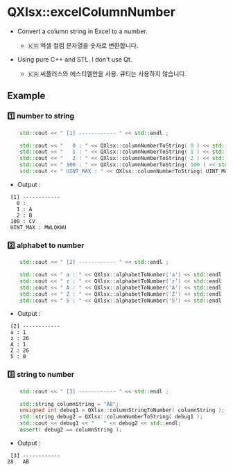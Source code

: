 # QXlsx::excelColumnNumber

- Convert a column string in Excel to a number. 
  - :kr: 엑셀 컬럼 문자열을 숫자로 변환합니다.

- Using pure C++ and STL. I don't use Qt. 
  - :kr: 씨플러스와 에스티엘만을 사용. 큐티는 사용하지 않습니다.
  
## Example

### :one: number to string

```cpp
    std::cout << " [1] ------------ " << std::endl ;

    std::cout << "   0 : " << QXlsx::columnNumberToString( 0 ) << std::endl ;
    std::cout << "   1 : " << QXlsx::columnNumberToString( 1 ) << std::endl ;
    std::cout << "   2 : " << QXlsx::columnNumberToString( 2 ) << std::endl ;
    std::cout << " 100 : " << QXlsx::columnNumberToString( 100 ) << std::endl ;
    std::cout << " UINT_MAX : " << QXlsx::columnNumberToString( UINT_MAX ) << std::endl ;
```

- Output : 

```
 [1] ------------ 
   0 : 
   1 : A
   2 : B
 100 : CV
 UINT_MAX : MWLQKWU
```

### :two: alphabet to number

```cpp
    std::cout << " [2] ------------ " << std::endl ;

    std::cout << " a : " << QXlsx::alphabetToNumber('a') << std::endl ;
    std::cout << " z : " << QXlsx::alphabetToNumber('z') << std::endl ;
    std::cout << " A : " << QXlsx::alphabetToNumber('A') << std::endl ;
    std::cout << " Z : " << QXlsx::alphabetToNumber('Z') << std::endl ;
    std::cout << " 5 : " << QXlsx::alphabetToNumber('5') << std::endl ;
```

- Output : 

```
 [2] ------------ 
 a : 1
 z : 26
 A : 1
 Z : 26
 5 : 0
``` 

### :three: string to number

```cpp
    std::cout << " [3] ------------ " << std::endl ;

    std::string columnString = "AB";
    unsigned int debug1 = QXlsx::columnStringToNumber( columnString );
    std::string debug2 = QXlsx::columnNumberToString( debug1 );
    std::cout << debug1 << "   " << debug2 << std::endl;
    assert( debug2 == columnString );
```

- Output : 

```
 [3] ------------ 
28   AB
```
